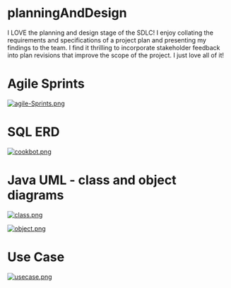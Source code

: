 # planningAndDesign
I LOVE the planning and design stage of the SDLC! I enjoy collating the requirements and specifications of a project plan and presenting my findings to the team. I find it thrilling to incorporate stakeholder feedback into plan revisions that improve the scope of the project. I just love all of it!  

# Agile Sprints
[![agile-Sprints.png](https://i.postimg.cc/Dz3gNfDT/agile-Sprints.png)](https://postimg.cc/87wMJGNK)

# SQL ERD
[![cookbot.png](https://i.postimg.cc/yxhBF8w8/cookbot.png)](https://postimg.cc/wRBSzgqC)

# Java UML - class and object diagrams
[![class.png](https://i.postimg.cc/Wb6g4mYQ/class.png)](https://postimg.cc/zVvVthrj)

[![object.png](https://i.postimg.cc/1zpQxt3c/object.png)](https://postimg.cc/kVXZK78B)

# Use Case
[![usecase.png](https://i.postimg.cc/vZfjTKwG/usecase.png)](https://postimg.cc/qNBQZj7F)
